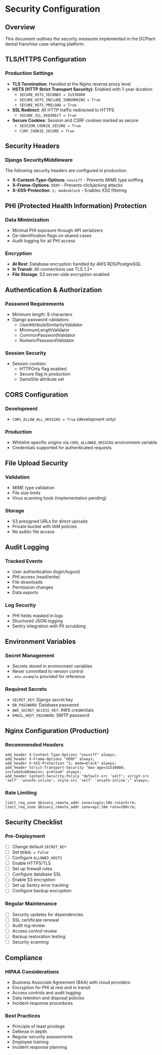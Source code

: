 # Security Configuration

## Overview
This document outlines the security measures implemented in the DCPlant dental franchise case-sharing platform.

## TLS/HTTPS Configuration

### Production Settings
- **TLS Termination**: Handled at the Nginx reverse proxy level
- **HSTS (HTTP Strict Transport Security)**: Enabled with 1-year duration
  - `SECURE_HSTS_SECONDS = 31536000`
  - `SECURE_HSTS_INCLUDE_SUBDOMAINS = True`
  - `SECURE_HSTS_PRELOAD = True`
- **SSL Redirect**: All HTTP traffic redirected to HTTPS
  - `SECURE_SSL_REDIRECT = True`
- **Secure Cookies**: Session and CSRF cookies marked as secure
  - `SESSION_COOKIE_SECURE = True`
  - `CSRF_COOKIE_SECURE = True`

## Security Headers

### Django SecurityMiddleware
The following security headers are configured in production:

- **X-Content-Type-Options**: `nosniff` - Prevents MIME type sniffing
- **X-Frame-Options**: `DENY` - Prevents clickjacking attacks
- **X-XSS-Protection**: `1; mode=block` - Enables XSS filtering

## PHI (Protected Health Information) Protection

### Data Minimization
- Minimal PHI exposure through API serializers
- De-identification flags on shared cases
- Audit logging for all PHI access

### Encryption
- **At Rest**: Database encryption handled by AWS RDS/PostgreSQL
- **In Transit**: All connections use TLS 1.2+
- **File Storage**: S3 server-side encryption enabled

## Authentication & Authorization

### Password Requirements
- Minimum length: 8 characters
- Django password validators:
  - UserAttributeSimilarityValidator
  - MinimumLengthValidator
  - CommonPasswordValidator
  - NumericPasswordValidator

### Session Security
- Session cookies:
  - HTTPOnly flag enabled
  - Secure flag in production
  - SameSite attribute set

## CORS Configuration

### Development
- `CORS_ALLOW_ALL_ORIGINS = True` (development only)

### Production
- Whitelist specific origins via `CORS_ALLOWED_ORIGINS` environment variable
- Credentials supported for authenticated requests

## File Upload Security

### Validation
- MIME type validation
- File size limits
- Virus scanning hook (implementation pending)

### Storage
- S3 presigned URLs for direct uploads
- Private bucket with IAM policies
- No public file access

## Audit Logging

### Tracked Events
- User authentication (login/logout)
- PHI access (read/write)
- File downloads
- Permission changes
- Data exports

### Log Security
- PHI fields masked in logs
- Structured JSON logging
- Sentry integration with PII scrubbing

## Environment Variables

### Secret Management
- Secrets stored in environment variables
- Never committed to version control
- `.env.example` provided for reference

### Required Secrets
- `SECRET_KEY`: Django secret key
- `DB_PASSWORD`: Database password
- `AWS_SECRET_ACCESS_KEY`: AWS credentials
- `EMAIL_HOST_PASSWORD`: SMTP password

## Nginx Configuration (Production)

### Recommended Headers
```nginx
add_header X-Content-Type-Options "nosniff" always;
add_header X-Frame-Options "DENY" always;
add_header X-XSS-Protection "1; mode=block" always;
add_header Strict-Transport-Security "max-age=31536000; includeSubDomains; preload" always;
add_header Content-Security-Policy "default-src 'self'; script-src 'self' 'unsafe-inline'; style-src 'self' 'unsafe-inline';" always;
```

### Rate Limiting
```nginx
limit_req_zone $binary_remote_addr zone=login:10m rate=5r/m;
limit_req_zone $binary_remote_addr zone=api:10m rate=100r/m;
```

## Security Checklist

### Pre-Deployment
- [ ] Change default `SECRET_KEY`
- [ ] Set `DEBUG = False`
- [ ] Configure `ALLOWED_HOSTS`
- [ ] Enable HTTPS/TLS
- [ ] Set up firewall rules
- [ ] Configure database SSL
- [ ] Enable S3 encryption
- [ ] Set up Sentry error tracking
- [ ] Configure backup encryption

### Regular Maintenance
- [ ] Security updates for dependencies
- [ ] SSL certificate renewal
- [ ] Audit log review
- [ ] Access control review
- [ ] Backup restoration testing
- [ ] Security scanning

## Compliance

### HIPAA Considerations
- Business Associate Agreement (BAA) with cloud providers
- Encryption for PHI at rest and in transit
- Access controls and audit logging
- Data retention and disposal policies
- Incident response procedures

### Best Practices
- Principle of least privilege
- Defense in depth
- Regular security assessments
- Employee training
- Incident response planning